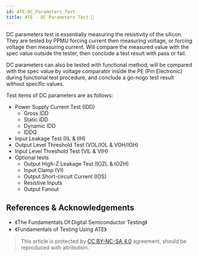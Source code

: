 ```yaml
---
id: ATE-DC_Parameters_Test
title: ATE - DC Parameters Test 🚧
---
```


DC parameters test is essentially measuring the resistivity of the silicon. They are tested by PPMU forcing current then measuring voltage, or forcing voltage then measuring current. Will compare the measured value with the spec value outside the tester, then conclude a test result with pass or fail. 

DC parameters can also be tested with functional method, will be compared with the spec value by voltage comparator inside the PE (Pin Electronic) during functional test procedure, and conclude a go-nogo test result without specific values.

Test items of DC parameters are as follows:

- Power Supply Current Test (IDD)
  - Gross IDD 
  - Static IDD
  - Dynamic IDD
  - IDDQ
- Input Leakage Test (IIL & IIH) 
- Output Level Threshold Test (VOL/IOL & VOH/IOH)
- Input Level Threshold Test (VIL & VIH)
- Optional tests
  - Output High-Z Leakage Test (IOZL & IOZH)
  - Input Clamp (VI)
  - Output Short-circuit Current (IOS)
  - Resistive Inputs
  - Output Fanout

## References & Acknowledgements

- 《The Fundamentals Of Digital Semiconductor Testing》
- 《Fundamentals of Testing Using ATE》

> This article is protected by [CC BY-NC-SA 4.0](https://creativecommons.org/licenses/by/4.0/deed.en) agreement, should be reproduced with attribution.